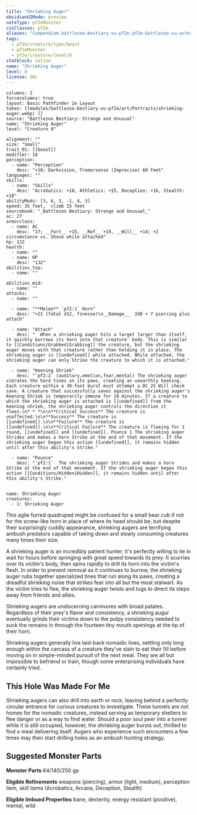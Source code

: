 ```yaml
---
title: "Shrieking Auger"
obsidianUIMode: preview
noteType: pf2eMonster
cssClasses: pf2e
aliases: "Compendium.battlezoo-bestiary-su-pf2e.pf2e-battlezoo-su-actors.Actor.FUA9mP4TjpD4tTNS" 
tags:
  - pf2e/creature/type/beast
  - pf2eMonster
  - pf2e/creature/level/8
statblock: inline
name: "Shrieking Auger"
level: 8
license: OGL
---
```


```statblock
columns: 2
forcecolumns: true
layout: Basic Pathfinder 2e Layout
token: [[modules/battlezoo-bestiary-su-pf2e/art/Portraits/shrieking-auger.webp| ]]
source: "Battlezoo Bestiary: Strange and Unusual"
name: "Shrieking Auger"
level: "Creature 8"

alignment: ""
size: "Small"
trait_01: [[beast]]
modifier: 18
perception:
  - name: "Perception"
    desc: "+18; Darkvision, Tremorsense (Imprecise) 60 Feet"
languages: ""
skills:
  - name: "Skills"
    desc: "Acrobatics: +18, Athletics: +15, Deception: +16, Stealth: +18"
abilityMods: [3, 6, 3, -1, 4, 3]
speed: 35 feet,  climb 15 feet
sourcebook: "_Battlezoo Bestiary: Strange and Unusual_"
ac: 27
armorclass:
  - name: AC
    desc: "27; __Fort__ +15, __Ref__ +19, __Will__ +14; +2 circumstance vs. Shove while attached"
hp: 132
health:
  - name: ""
  - name: HP
    desc: "132"
abilities_top:
  - name: ""

abilities_mid:
  - name: ""
attacks:
  - name: ""

  - name: "**Melee** `pf2:1` Horn"
    desc: "+21 (fatal d12, finesse)\n__Damage__  2d8 + 7 piercing plus attach"

  - name: "Attach"
    desc: "  When a shrieking auger hits a target larger than itself, it quickly burrows its horn into that creature' body. This is similar to [[Conditions/Grabbed|Grabbing]] the creature, but the shrieking auger moves with that creature rather than holding it in place. The shrieking auger is [[undefined]] while attached. While attached, the shrieking auger can only Strike the creature to which it is attached."

  - name: "Keening Shriek"
    desc: "`pf2:2` (auditory,emotion,fear,mental) The shrieking auger vibrates the hard tines on its paws, creating an unearthly keening. Each creature within a 30-foot burst must attempt a DC 25 Will check save. A creature that successfully saves against the shrieking auger's Keening Shriek is temporarily immune for 10 minutes. If a creature to which the shrieking auger is attached is [[undefined]] from the keening shriek, the shrieking auger controls the direction it flees.\n* * *\n\n**Critical Success** The creature is unaffected.\n\n**Success** The creature is [[undefined]].\n\n**Failure** The creature is [[undefined]].\n\n**Critical Failure** The creature is fleeing for 1 round, [[undefined]] and [[undefined]]. Pounce 1 The shrieking auger Strides and makes a horn Strike at the end of that movement. If the shrieking auger began this action [[undefined]], it remains hidden until after this ability's Strike."

  - name: "Pounce"
    desc: "`pf2:1`  The shrieking auger Strides and makes a horn Strike at the end of that movement. If the shrieking auger began this action [[Conditions/Hidden|Hidden]], it remains hidden until after this ability's Strike."
 
```

```encounter-table
name: Shrieking Auger
creatures:
  - 1: Shrieking Auger
```



This agile furred quadruped might be confused for a small bear cub if not for the screw-like horn in place of where its head should be, but despite their surprisingly cuddly appearance, shrieking augers are terrifying ambush predators capable of taking down and slowly consuming creatures many times their size.

A shrieking auger is an incredibly patient hunter; it's perfectly willing to lie in wait for hours before springing with great speed towards its prey. It scurries over its victim's body, then spins rapidly to drill its horn into the victim's flesh. In order to prevent removal as it continues to burrow, the shrieking auger rubs together specialized tines that run along its paws, creating a dreadful shrieking noise that strikes fear into all but the most stalwart. As the victim tries to flee, the shrieking auger twists and tugs to direct its steps away from friends and allies.

Shrieking augers are undiscerning carnivores with broad palates. Regardless of their prey's flavor and consistency, a shrieking augur eventually grinds their victims down to the pulpy consistency needed to suck the remains in through the fourteen tiny mouth openings at the tip of their horn.

Shrieking augers generally live laid-back nomadic lives, settling only long enough within the carcass of a creature they've slain to eat their fill before moving on in simple-minded pursuit of the next meal. They are all but impossible to befriend or train, though some enterprising individuals have certainly tried.

## This Hole Was Made For Me

Shrieking augers can also drill into earth or rock, leaving behind a perfectly circular entrance for curious creatures to investigate. These tunnels are not homes for the nomadic creatures, instead serving as temporary shelters to flee danger or as a way to find water. Should a poor soul peer into a tunnel while it is still occupied, however, the shrieking auger bursts out, thrilled to find a meal delivering itself. Augers who experience such encounters a few times may then start drilling holes as an ambush hunting strategy.

## Suggested Monster Parts

**Monster Parts** 64/140/250 gp

**Eligible Refinements** weapons (piercing), armor (light, medium), perception item, skill items (Acrobatics, Arcana, Deception, Stealth)

**Eligible Imbued Properties** bane, dexterity, energy resistant (positive), mental, wild
